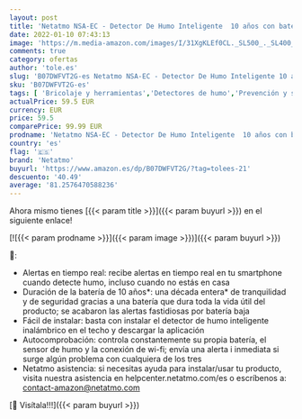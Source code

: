 ```yaml
---
layout: post
title: 'Netatmo NSA-EC - Detector De Humo Inteligente  10 años con bateria  Alarma de Humo  Prueba Automatica  Centralita domótica no necesaria  EN14604 certificación'
date: 2022-01-10 07:43:13
image: 'https://m.media-amazon.com/images/I/31XgKLEf0CL._SL500_._SL400_.jpg'
comments: true
category: ofertas
author: 'tole.es'
slug: 'B07DWFVT2G-es Netatmo NSA-EC - Detector De Humo Inteligente 10 años con...'
sku: 'B07DWFVT2G-es'
tags: [ 'Bricolaje y herramientas','Detectores de humo','Prevención y seguridad','Protección contra incendios','domótica','netatmo', ]
actualPrice: 59.5 EUR
currency: EUR
price: 59.5
comparePrice: 99.99 EUR
prodname: 'Netatmo NSA-EC - Detector De Humo Inteligente  10 años con bateria  Alarma de Humo  Prueba Automatica  Centralita domótica no necesaria  EN14604 certificación'
country: 'es'
flag: '🇪🇸'
brand: 'Netatmo'
buyurl: 'https://www.amazon.es/dp/B07DWFVT2G/?tag=tolees-21'
descuento: '40.49'
average: '81.2576470588236'
---
```


Ahora mismo tienes [{{< param title >}}]({{< param buyurl >}}) en el siguiente enlace!

[![{{< param prodname >}}]({{< param image >}})]({{< param buyurl >}})

🔎:

- Alertas en tiempo real: recibe alertas en tiempo real en tu smartphone cuando detecte humo, incluso cuando no estás en casa
- Duración de la batería de 10 años*: una década entera* de tranquilidad y de seguridad gracias a una batería que dura toda la vida útil del producto; se acabaron las alertas fastidiosas por batería baja
- Fácil de instalar: basta con instalar el detector de humo inteligente inalámbrico en el techo y descargar la aplicación
- Autocomprobación: controla constantemente su propia batería, el sensor de humo y la conexión de wi-fi; envía una alerta i inmediata si surge algún problema con cualquiera de los tres
- Netatmo asistencia: si necesitas ayuda para instalar/usar tu producto, visita nuestra asistencia en helpcenter.netatmo.com/es o escríbenos a: contact-amazon@netatmo.com

[🛒 Visítala!!!]({{< param buyurl >}})
